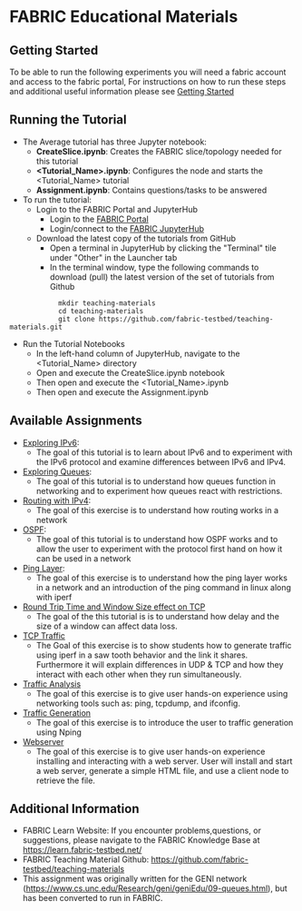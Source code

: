 # FABRIC Educational Materials

## Getting Started
To be able to run the following experiments you will need a fabric account and access to the fabric portal, For instructions on how to run these steps and additional useful information please see [Getting Started](https://github.com/fabric-testbed/teaching-materials/blob/main/Getting%20Started.md)

## Running the Tutorial
- The Average tutorial has three Jupyter notebook:
    - **CreateSlice.ipynb**: Creates the FABRIC slice/topology needed for this tutorial
    - **\<Tutorial_Name>.ipynb**: Configures the node and starts the \<Tutorial_Name> tutorial
    - **Assignment.ipynb**: Contains questions/tasks to be answered
- To run the tutorial:
   - Login to the FABRIC Portal and JupyterHub
    	- Login to the [FABRIC Portal](https://portal.fabric-testbed.net/)
    	- Login/connect to the [FABRIC JupyterHub](https://learn.fabric-testbed.net/knowledge-base/creating-your-first-experiment-in-jupyter-hub/)
   - Download the latest copy of the tutorials from GitHub
    	- Open a terminal in JupyterHub by clicking the "Terminal" tile under "Other" in the Launcher tab
    	- In the terminal window, type the following commands to download (pull) the latest version of the set of tutorials from Github
```
        	mkdir teaching-materials
        	cd teaching-materials
        	git clone https://github.com/fabric-testbed/teaching-materials.git
```

   - Run the Tutorial Notebooks
    	- In the left-hand column of JupyterHub, navigate to the \<Tutorial_Name> directory
    	- Open and execute the CreateSlice.ipynb notebook
        - Then open and execute the \<Tutorial_Name>.ipynb
        - Then open and execute the Assignment.ipynb
        
## Available Assignments
 - [Exploring IPv6](https://github.com/fabric-testbed/teaching-materials/tree/main/assignments/Exploring%20IPV6):
   + The goal of this tutorial is to learn about IPv6 and to experiment with the IPv6 protocol and examine differences between IPv6 and IPv4.
 - [Exploring Queues](https://github.com/fabric-testbed/teaching-materials/tree/main/assignments/Exploring%20Queues):
   + The goal of this tutorial is to understand how queues function in networking and to experiment how queues react with restrictions.
 - [Routing with IPv4](https://github.com/fabric-testbed/teaching-materials/tree/main/assignments/IPV4%20routing):
   + The goal of this exercise is to understand how routing works in a network
 - [OSPF](https://github.com/fabric-testbed/teaching-materials/tree/main/assignments/OSPF):
   + The goal of this tutorial is to understand how OSPF works and to allow the user to experiment with the protocol first hand on how it can be used in a network
 - [Ping Layer](https://github.com/fabric-testbed/teaching-materials/tree/main/assignments/Ping.ipynb):
   + The goal of this exercise is to understand how the ping layer works in a network and an introduction of the ping command in linux along with iperf
 - [Round Trip Time and Window Size effect on TCP](https://github.com/fabric-testbed/teaching-materials/tree/main/assignments/RTT%20and%20Window%20Size%20on%20TCP) 
   + The goal of the this tutorial is is to understand how delay and the size of a window can affect data loss.
 - [TCP Traffic](https://github.com/fabric-testbed/teaching-materials/tree/main/assignments/TCP%20Traffic)
   + The Goal of this exercise is to show students how to generate traffic using iperf in a saw tooth behavior and the link it shares. Furthermore it will explain differences in UDP & TCP and how they interact with each other when they run simultaneously.
 - [Traffic Analysis](https://github.com/fabric-testbed/teaching-materials/tree/main/assignments/Traffic%20Analysis) 
   + The goal of this exercise is to give user hands-on experience using networking tools such as: ping, tcpdump, and ifconfig.
 - [Traffic Generation](https://github.com/fabric-testbed/teaching-materials/tree/main/assignments/TrafficGeneration)
   + The goal of this exercise is to introduce the user to traffic generation using Nping
 - [Webserver](https://github.com/fabric-testbed/teaching-materials/tree/main/assignments/Webserver)
   + The goal of this exercise is to give user hands-on experience installing and interacting with a web server. User will install and start a web server, generate a simple HTML file, and use a client node to retrieve the file.

## Additional Information
- FABRIC Learn Website: If you encounter problems,questions, or suggestions, please navigate to the FABRIC Knowledge Base at https://learn.fabric-testbed.net/
- FABRIC Teaching Material Github: <https://github.com/fabric-testbed/teaching-materials>
- This assignment was originally written for the GENI network (<https://www.cs.unc.edu/Research/geni/geniEdu/09-queues.html>), but has been converted to run in FABRIC.
